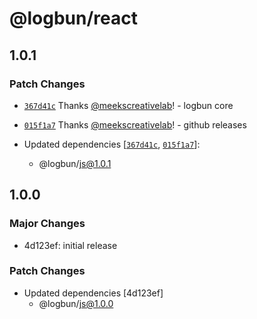 # @logbun/react

## 1.0.1

### Patch Changes

- [`367d41c`](https://github.com/logbun/logbun/commit/367d41cc96df2fd6874e98aa811f8d418a85e5ec) Thanks [@meekscreativelab](https://github.com/meekscreativelab)! - logbun core

- [`015f1a7`](https://github.com/logbun/logbun/commit/015f1a75ad9d788efbf4dd6c756aa5f19ff6abd6) Thanks [@meekscreativelab](https://github.com/meekscreativelab)! - github releases

- Updated dependencies [[`367d41c`](https://github.com/logbun/logbun/commit/367d41cc96df2fd6874e98aa811f8d418a85e5ec), [`015f1a7`](https://github.com/logbun/logbun/commit/015f1a75ad9d788efbf4dd6c756aa5f19ff6abd6)]:
  - @logbun/js@1.0.1

## 1.0.0

### Major Changes

- 4d123ef: initial release

### Patch Changes

- Updated dependencies [4d123ef]
  - @logbun/js@1.0.0
